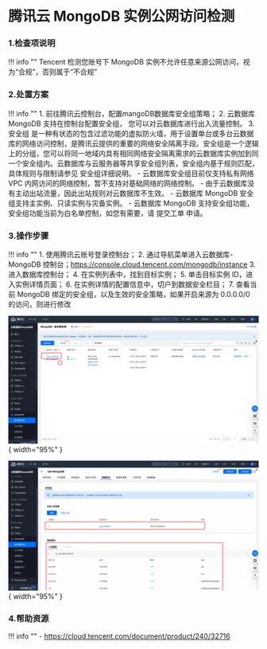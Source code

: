 # 腾讯云 MongoDB 实例公网访问检测

### 1.检查项说明
!!! info ""
    Tencent  检测您账号下 MongoDB 实例不允许任意来源公网访问，视为“合规”，否则属于“不合规”

### 2.处置方案
!!! info ""
    1. 前往腾讯云控制台，配置mangoDB数据库安全组策略；
    2. 云数据库 MongoDB 支持在控制台配置安全组， 您可以对云数据库进行出入流量控制。
    3. 安全组 是一种有状态的包含过滤功能的虚拟防火墙，用于设置单台或多台云数据库的网络访问控制，是腾讯云提供的重要的网络安全隔离手段。安全组是一个逻辑上的分组，您可以将同一地域内具有相同网络安全隔离需求的云数据库实例加到同一个安全组内。云数据库与云服务器等共享安全组列表，安全组内基于规则匹配，具体规则与限制请参见 安全组详细说明。
        - 云数据库安全组目前仅支持私有网络 VPC 内网访问的网络控制，暂不支持对基础网络的网络控制。
        - 由于云数据库没有主动出站流量，因此出站规则对云数据库不生效。
        - 云数据库 MongoDB 安全组支持主实例、只读实例与灾备实例。
        - 云数据库 MongoDB 支持安全组功能，安全组功能当前为白名单控制，如您有需要，请 提交工单 申请。

### 3.操作步骤
!!! info ""
    1. 使用腾讯云账号登录控制台；
    2. 通过导航菜单进入云数据库- MongoDB 控制台；https://console.cloud.tencent.com/mongodb/instance
    3. 进入数据库控制台；
    4. 在实例列表中，找到目标实例；
    5. 单击目标实例 ID，进入实例详情页面；
    6. 在实例详情的配置信息中，切户到数据安全栏目；
    7. 查看当前 MongoDB 绑定的安全组，以及生效的安全策略，如果开启来源为 0.0.0.0/0 的访问，则进行修改


![处置方案-查看当前当前安全组](../../img/suggest/tencent/mangodb-list.png){ width="95%" }

![处置方案-切换当前安全组](../../img/suggest/tencent/mongodb-security.png){ width="95%" }

### 4.帮助资源
!!! info ""
    - https://cloud.tencent.com/document/product/240/32716
